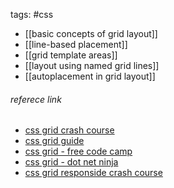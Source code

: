 tags: #css 

- [[basic concepts of grid layout]]
- [[line-based placement]]
- [[grid template areas]]
- [[layout using named grid lines]]
- [[autoplacement in grid layout]]



###### referece link
- [css grid crash course](https://www.youtube.com/watch?v=p4Ith5qRM1g)
- [css grid guide](https://www.youtube.com/watch?v=RhUuMl3R1PE)
- [css grid - free code camp](https://www.youtube.com/watch?v=t6CBKf8K_Ac)
- [css grid - dot net ninja](https://youtube.com/playlist?list=PL4cUxeGkcC9itC4TxYMzFCfveyutyPOCY)
- [css grid responside crash course](https://www.youtube.com/watch?v=SPFDLHNm5KQ)